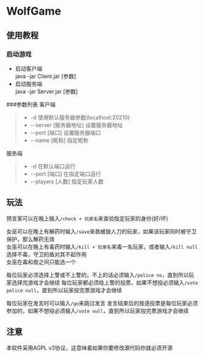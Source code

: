 # WolfGame
## 使用教程
### 启动游戏
* 启动客户端  
java -jar Client.jar [参数]
* 启动服务端  
java -jar Server.jar [参数]

###参数列表
客户端
> * -d 使用默认服务器参数(localhost:20210)
> * --server [服务器地址] 设置服务器地址  
> * --port [端口] 设置服务器端口  
> * --name [昵称] 指定昵称

服务端
> * -d 在默认端口运行  
> * --port [端口] 在指定端口运行  
> * --players [人数] 指定玩家人数  

## 玩法
预言家可以在晚上输入`/check + 玩家名`来查验指定玩家的身份(好/坏)

女巫可以在晚上有解药时输入`/save`来救被狼人刀的玩家，如果该玩家同时被守卫保护，那么解药无效  
女巫可以在晚上有毒药时输入`/kill + 玩家名`来毒一名玩家，或者输入`/kill null`选择不毒，守卫的盾对其不起作用  
女巫在毒和救之间只能选一个  

每位玩家必须选择上警或不上警的，不上的话必须输入`/police no`，直到所以玩家选择完游戏才会继续
每位玩家都必须给上警的投票，如果不想投必须输入`/vote police null`，直到所以玩家投完票游戏才会继续

每位玩家在发言时可以输入`/go`来跳过发言
发言结束后的放逐投票是每位玩家必须参加的，如果不想投必须输入`/vote null`，直到所以玩家投完票游戏才会继续

## 注意
本软件采用AGPL v3协议，这意味着如果你要修改源代码你就必须开源